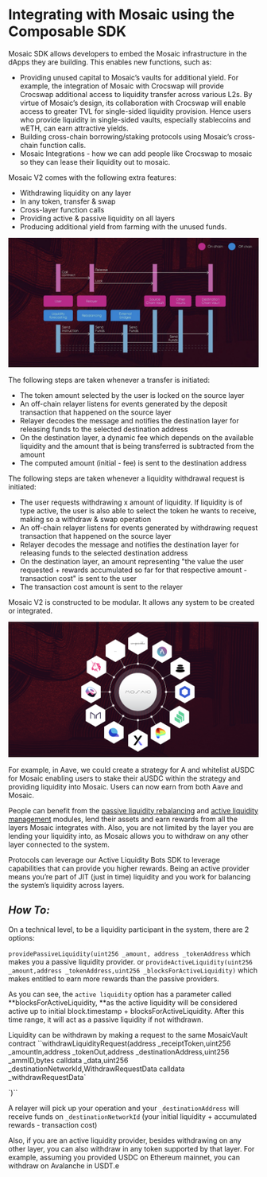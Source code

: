 # Integrating with Mosaic using the Composable SDK

Mosaic SDK allows developers to embed the Mosaic infrastructure in the dApps they are building. This enables new functions, such as:

* Providing unused capital to Mosaic’s vaults for additional yield. For example, the integration of Mosaic with Crocswap will provide Crocswap additional access to liquidity transfer across various L2s. By virtue of Mosaic’s design, its collaboration with Crocswap will enable access to greater TVL for single-sided liquidity provision. Hence users who provide liquidity in single-sided vaults, especially stablecoins and wETH, can earn attractive yields.
* Building cross-chain borrowing/staking protocols using Mosaic’s cross-chain function calls.
* Mosaic Integrations - how we can add people like Crocswap to mosaic so they can lease their liquidity out to mosaic. 

Mosaic V2 comes with the following extra features: 

* Withdrawing liquidity on any layer
* In any token, transfer & swap
* Cross-layer function calls
* Providing active & passive liquidity on all layers
* Producing additional yield from farming with the unused funds.


![chain_transfer_sequence](./chain-transfer-sequence.png)


The following steps are taken whenever a transfer is initiated:

* The token amount selected by the user is locked on the source layer
* An off-chain relayer listens for events generated by the deposit transaction that happened on the source layer
* Relayer decodes the message and notifies the destination layer for releasing funds to the selected destination address
* On the destination layer, a dynamic fee which depends on the available liquidity and the amount that is being transferred is subtracted from the amount
* The computed amount (initial - fee) is sent to the destination address

The following steps are taken whenever a liquidity withdrawal request is initiated:

* The user requests withdrawing x amount of liquidity. If liquidity is of type active, the user is also able to select the token he wants to receive, making so a withdraw & swap operation
* An off-chain relayer listens for events generated by withdrawing request transaction that happened on the source layer
* Relayer decodes the message and notifies the destination layer for releasing funds to the selected destination address
* On the destination layer, an amount representing "the value the user requested + rewards accumulated so far for that respective amount - transaction cost" is sent to the user
* The transaction cost amount is sent to the relayer

Mosaic V2 is constructed to be modular. It allows any system to be created or integrated. 


![mosaic_integration](./mosaic-integration.png)


For example, in Aave, we could create a strategy for A and whitelist aUSDC for Mosaic enabling users to stake their aUSDC within the strategy and providing liquidity into Mosaic. Users can now earn from both Aave and Mosaic.

People can benefit from the [passive liquidity rebalancing](./passive-liquidity-rebalancing.md) and [active liquidity management](./active-liquidity-management.md) modules, lend their assets and earn rewards from all the layers Mosaic integrates with.
Also, you are not limited by the layer you are lending your liquidity into, as Mosaic allows you to withdraw on any other layer connected to the system.

Protocols can leverage our Active Liquidity Bots SDK to leverage capabilities that can provide you higher rewards. Being an active provider means you’re part of JIT (just in time) liquidity and you work for balancing the system’s liquidity across layers.
 


**_How To:_**
---
On a technical level, to be a liquidity participant in the system, there are 2 options:


``providePassiveLiquidity(uint256 _amount, address _tokenAddress`` which makes you a passive liquidity provider.
 or
``provideActiveLiquidity(uint256 _amount,address _tokenAddress,uint256 _blocksForActiveLiquidity)`` which makes entitled to earn more rewards than the passive providers.

As you can see, the `active liquidity` option has a parameter called **blocksForActiveLiquidity, **as the active liquidity will be considered active up to initial block.timestamp + blocksForActiveLiquidity. After this time range, it will act as a passive liquidity if not withdrawn.

Liquidity can be withdrawn by making a request to the same MosaicVault contract 
``withdrawLiquidityRequest(address _receiptToken,uint256 _amountIn,address _tokenOut,address _destinationAddress,uint256 _ammID,bytes calldata _data,uint256 _destinationNetworkId,WithdrawRequestData calldata _withdrawRequestData`

`)``


A relayer will pick up your operation and your `_destinationAddress` will receive funds on `_destinationNetworkId` (your initial liquidity + accumulated rewards - transaction cost)

Also, if you are an active liquidity provider, besides withdrawing on any other layer, you can also withdraw in any token supported by that layer. For example, assuming you provided USDC on Ethereum mainnet, you can withdraw on Avalanche in USDT.e
